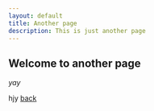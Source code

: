 ```yaml
---
layout: default
title: Another page
description: This is just another page
---
```


## Welcome to another page

_yay_


hjy
[back](./)
